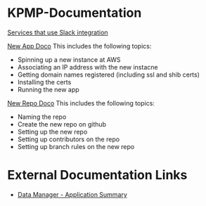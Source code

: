 # KPMP-Documentation

[Services that use Slack integration](https://github.com/KPMP/KPMP-Documentation/blob/develop/servicesWithSlackIntegration.md)

[New App Doco](http://https://github.com/KPMP/KPMP-Documentation/blob/KPMP-708_DocumentNewAppProcess/createNewApplication.md "New App Doco")
This includes the following topics:
- Spinning up a new instance at AWS
- Associating an IP address with the new instacne
- Getting domain names registered (including ssl and shib certs)
- Installing the certs
- Running the new app

[New Repo Doco](https://github.com/KPMP/KPMP-Documentation/blob/KPMP-708_DocumentNewAppProcess/createNewRepo.md "New Repo Doco")
This includes the following topics:
- Naming the repo
- Create the new repo on github
- Setting up the new repo
- Setting up contributors on the repo
- Setting up branch rules on the new repo

# External Documentation Links
- [Data Manager - Application Summary](https://docs.google.com/document/d/1qG4FzJBG2Fc2fz5PYWGxO4sZqYgmAdyNZEEiR-bFOKw)

